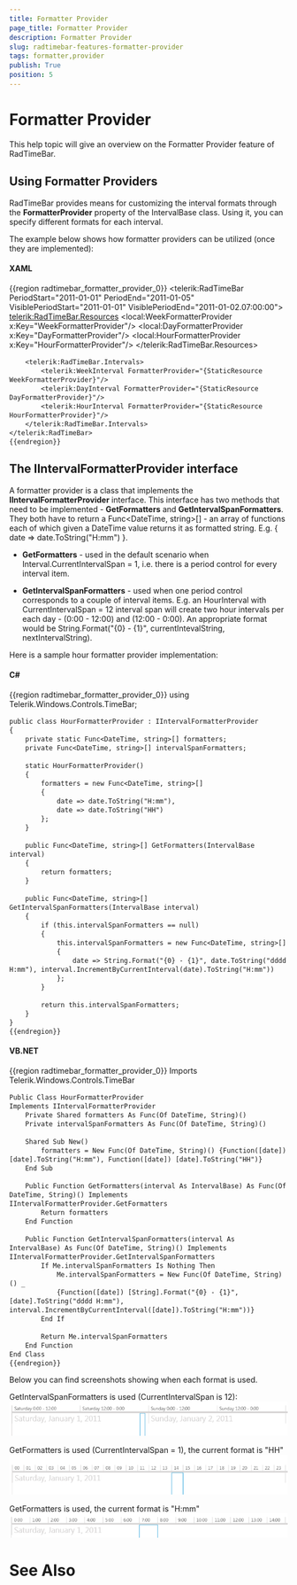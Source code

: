 ```yaml
---
title: Formatter Provider
page_title: Formatter Provider
description: Formatter Provider
slug: radtimebar-features-formatter-provider
tags: formatter,provider
publish: True
position: 5
---
```


# Formatter Provider



This help topic will give an overview on the Formatter Provider feature
        of RadTimeBar.
      

## Using Formatter Providers

RadTimeBar provides means for customizing the interval formats through
          the __FormatterProvider__ property of the IntervalBase class.
          Using it, you can specify different formats for each interval. 
        

The example below shows how formatter providers can be utilized (once they are implemented):
        

#### __XAML__

{{region radtimebar_formatter_provider_0}}
	<telerik:RadTimeBar PeriodStart="2011-01-01"
	                    PeriodEnd="2011-01-05"
	                    VisiblePeriodStart="2011-01-01"
	                    VisiblePeriodEnd="2011-01-02.07:00:00">
	    <telerik:RadTimeBar.Resources>
	        <local:WeekFormatterProvider x:Key="WeekFormatterProvider"/>
	        <local:DayFormatterProvider x:Key="DayFormatterProvider"/>
	        <local:HourFormatterProvider x:Key="HourFormatterProvider"/>
	    </telerik:RadTimeBar.Resources>
	
	    <telerik:RadTimeBar.Intervals>
	        <telerik:WeekInterval FormatterProvider="{StaticResource WeekFormatterProvider}"/>
	        <telerik:DayInterval FormatterProvider="{StaticResource DayFormatterProvider}"/>
	        <telerik:HourInterval FormatterProvider="{StaticResource HourFormatterProvider}"/>
	    </telerik:RadTimeBar.Intervals>
	</telerik:RadTimeBar>
	{{endregion}}



## The IIntervalFormatterProvider interface

A formatter provider is a class that implements the __IIntervalFormatterProvider__
          interface. This interface has two methods that need to be implemented - __GetFormatters__
          and __GetIntervalSpanFormatters__. They both have to return a 
          Func<DateTime, string>[] - an array of functions each of which
          given a DateTime value returns it as formatted string. E.g. 
          { date => date.ToString("H:mm") }.
        

* __GetFormatters__ - used in the default scenario when
              Interval.CurrentIntervalSpan = 1, i.e. there is a period control for every interval item.
            

* __GetIntervalSpanFormatters__ - used when one period control corresponds to a couple of interval items.
            E.g. an HourInterval with CurrentIntervalSpan = 12 interval span will create two hour intervals per each day -
              (0:00 - 12:00) and (12:00 - 0:00).
            An appropriate format would be
              String.Format("{0} - {1}", currentIntevalString, nextIntervalString).
            

Here is a sample hour formatter provider implementation:
        

#### __C#__

{{region radtimebar_formatter_provider_0}}
	using  Telerik.Windows.Controls.TimeBar;
	
	public class HourFormatterProvider : IIntervalFormatterProvider
	{
	    private static Func<DateTime, string>[] formatters;
	    private Func<DateTime, string>[] intervalSpanFormatters;
	
	    static HourFormatterProvider()
	    {
	        formatters = new Func<DateTime, string>[]
	        {
	            date => date.ToString("H:mm"),
	            date => date.ToString("HH")
	        };
	    }
	
	    public Func<DateTime, string>[] GetFormatters(IntervalBase interval)
	    {
	        return formatters;
	    }
	
	    public Func<DateTime, string>[] GetIntervalSpanFormatters(IntervalBase interval)
	    {
	        if (this.intervalSpanFormatters == null)
	        {
	            this.intervalSpanFormatters = new Func<DateTime, string>[]
	            {
	                date => String.Format("{0} - {1}", date.ToString("dddd H:mm"), interval.IncrementByCurrentInterval(date).ToString("H:mm"))
	            };
	        }
	
	        return this.intervalSpanFormatters;
	    }
	}
	{{endregion}}



#### __VB.NET__

{{region radtimebar_formatter_provider_0}}
	Imports Telerik.Windows.Controls.TimeBar
	
	Public Class HourFormatterProvider
	Implements IIntervalFormatterProvider
	    Private Shared formatters As Func(Of DateTime, String)()
	    Private intervalSpanFormatters As Func(Of DateTime, String)()
	
	    Shared Sub New()
	        formatters = New Func(Of DateTime, String)() {Function([date]) [date].ToString("H:mm"), Function([date]) [date].ToString("HH")}
	    End Sub
	
	    Public Function GetFormatters(interval As IntervalBase) As Func(Of DateTime, String)() Implements IIntervalFormatterProvider.GetFormatters
	        Return formatters
	    End Function
	
	    Public Function GetIntervalSpanFormatters(interval As IntervalBase) As Func(Of DateTime, String)() Implements IIntervalFormatterProvider.GetIntervalSpanFormatters
	        If Me.intervalSpanFormatters Is Nothing Then
	            Me.intervalSpanFormatters = New Func(Of DateTime, String)() _
	            {Function([date]) [String].Format("{0} - {1}", [date].ToString("dddd H:mm"), interval.IncrementByCurrentInterval([date]).ToString("H:mm"))}
	        End If
	
	        Return Me.intervalSpanFormatters
	    End Function
	End Class
	{{endregion}}



Below you can find screenshots showing when each format is used.
        

GetIntervalSpanFormatters is used (CurrentIntervalSpan is 12):![timebar-formatter-provider-interval-span 12](images/timebar-formatter-provider-interval-span12.png)

GetFormatters is used (CurrentIntervalSpan = 1), the current format is "HH"![timebar-formatter-provider-small-interval-format](images/timebar-formatter-provider-small-interval-format.png)

GetFormatters is used, the current format is "H:mm"![timebar-formatter-provider-large-interval-format](images/timebar-formatter-provider-large-interval-format.png)

# See Also
